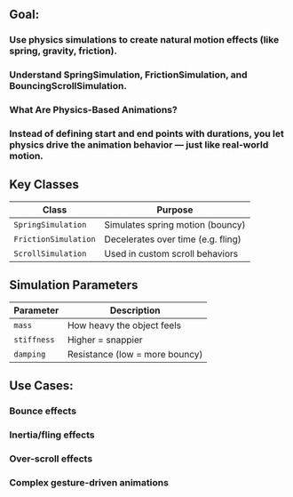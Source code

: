 ## Goal:

### Use physics simulations to create natural motion effects (like spring, gravity, friction).

### Understand SpringSimulation, FrictionSimulation, and BouncingScrollSimulation.

### What Are Physics-Based Animations?

### Instead of defining start and end points with durations, you let physics drive the animation behavior — just like real-world motion.

## Key Classes

| Class                | Purpose                            |
| -------------------- | ---------------------------------- |
| `SpringSimulation`   | Simulates spring motion (bouncy)   |
| `FrictionSimulation` | Decelerates over time (e.g. fling) |
| `ScrollSimulation`   | Used in custom scroll behaviors    |

## Simulation Parameters

| Parameter   | Description                    |
| ----------- | ------------------------------ |
| `mass`      | How heavy the object feels     |
| `stiffness` | Higher = snappier              |
| `damping`   | Resistance (low = more bouncy) |

## Use Cases:

### Bounce effects

### Inertia/fling effects

### Over-scroll effects

### Complex gesture-driven animations
